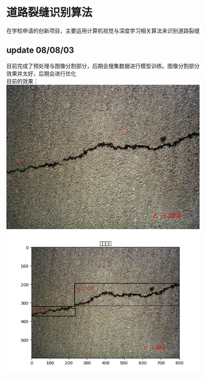 # 道路裂缝识别算法
在学校申请的创新项目，主要运用计算机视觉与深度学习相关算法来识别道路裂缝


## update 08/08/03
目前完成了预处理与图像分割部分，后期会搜集数据进行模型训练。图像分割部分效果并太好，后期会进行优化<br />
目前的效果：
![](test_img/timg.jpg)
![](result/timg.jpeg)
